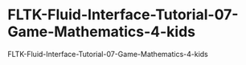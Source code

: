 # FLTK-Fluid-Interface-Tutorial-07-Game-Mathematics-4-kids
FLTK-Fluid-Interface-Tutorial-07-Game-Mathematics-4-kids
